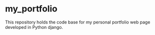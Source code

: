 # my_portfolio
This repository holds the code base for my personal portfolio web page developed in Python django.
